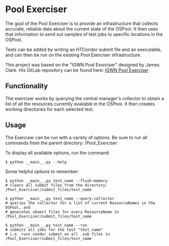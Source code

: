 # Pool Exerciser

The goal of the Pool Exerciser is to provide an infrastructure that collects
accurate, reliable data about the current state of the OSPool. It then uses
that information to send out samples of test jobs to specific locations in
the OSPool. 

Tests can be added by writing an HTCondor submit file and an executable,
 and can then be run on the existing Pool Exerciser infrastructure.

This project was based on the "IGWN Pool Exorciser" designed by James Clark.
His GitLab repository can be found here:
[IGWN Pool Exerciser](https://git.ligo.org/computing/distributed/igwn-pool-exorciser/-/blob/main/README.md?ref_type=heads)

## Functionality

The exerciser works by querying the central manager's collector to obtain
a list of all the resources currently available in the OSPool. It then
creates working directories for each selected test. 

## Usage

The Exerciser can be run with a variety of options. Be sure to run all commands
from the parent directory: /Pool_Exerciser

To display all available options, run the command:

```
$ python __main__.py --help
```

Some helpful options to remember:

```
$ python __main__.py test_name --flush-memory
# clears all submit files from the directory: /Pool_Exerciser/submit_files/test_name

$ python __main__.py test_name --query-collector
# queries the collector for a list of current ResourceNames in the OSPool, and
# generates sbumit files for every ResourceName in /Pool_Exerciser/submit_files/test_name

$ python __main__.py test_name --run
# submits all jobs for the test "test_name"
# i.e. runs condor_submit on all .sub files in /Pool_Exerciser/submit_files/test_name
```
